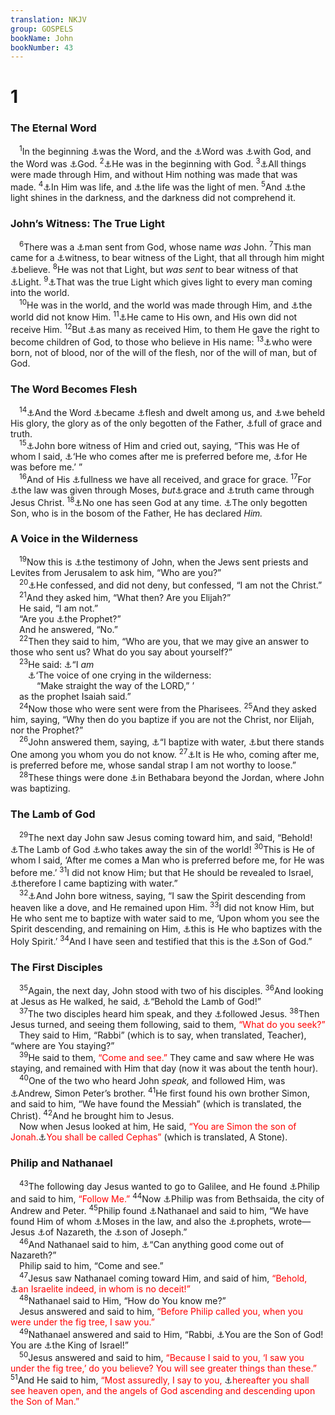 ```yaml
---
translation: NKJV
group: GOSPELS
bookName: John 
bookNumber: 43
---
```


<div class="title"><h1>1</h1><h3>The Eternal Word</h3></div>
<span class="verse gi_1_1"> <sup>1</sup>In the beginning <a data-toggle="tooltip" data-placement="bottom" title="Gen. 1:1; (Col. 1:17); 1 John 1:1">⚓</a>was the Word, and the <a data-toggle="tooltip" data-placement="bottom" title="(John 1:14); Rev. 19:13">⚓</a>Word was <a data-toggle="tooltip" data-placement="bottom" title="(John 17:5; 1 John 1:2)">⚓</a>with God, and the Word was <a data-toggle="tooltip" data-placement="bottom" title="(1 John 5:20)">⚓</a>God. </span>
<span class="verse gi_1_2"><sup>2</sup><a data-toggle="tooltip" data-placement="bottom" title="Gen. 1:1">⚓</a>He was in the beginning with God. </span>
<span class="verse gi_1_3"><sup>3</sup><a data-toggle="tooltip" data-placement="bottom" title="Ps. 33:6; (Eph. 3:9; Col. 1:16, 17; Heb. 1:2)">⚓</a>All things were made through Him, and without Him nothing was made that was made. </span>
<span class="verse gi_1_4"><sup>4</sup><a data-toggle="tooltip" data-placement="bottom" title="(1 John 5:11)">⚓</a>In Him was life, and <a data-toggle="tooltip" data-placement="bottom" title="John 8:12; 9:5; 12:46">⚓</a>the life was the light of men. </span>
<span class="verse gi_1_5"><sup>5</sup>And <a data-toggle="tooltip" data-placement="bottom" title="(John 3:19)">⚓</a>the light shines in the darkness, and the darkness did not comprehend it.<br/></span>
<div class="title"><h3>John’s Witness: The True Light</h3></div>
<span class="verse gi_1_6"> <sup>6</sup>There was a <a data-toggle="tooltip" data-placement="bottom" title="Mal. 3:1; Matt. 3:1–17; Mark 1:1–11; Luke 3:1–22">⚓</a>man sent from God, whose name <i>was</i> John. </span>
<span class="verse gi_1_7"><sup>7</sup>This man came for a <a data-toggle="tooltip" data-placement="bottom" title="John 3:25–36; 5:33–35">⚓</a>witness, to bear witness of the Light, that all through him might <a data-toggle="tooltip" data-placement="bottom" title="(John 3:16)">⚓</a>believe. </span>
<span class="verse gi_1_8"><sup>8</sup>He was not that Light, but <i>was</i> <i>sent</i> to bear witness of that <a data-toggle="tooltip" data-placement="bottom" title="Is. 9:2; 49:6">⚓</a>Light. </span>
<span class="verse gi_1_9"><sup>9</sup><a data-toggle="tooltip" data-placement="bottom" title="Is. 49:6">⚓</a>That was the true Light which gives light to every man coming into the world.<br/></span>
<span class="verse gi_1_10"> <sup>10</sup>He was in the world, and the world was made through Him, and <a data-toggle="tooltip" data-placement="bottom" title="Acts 13:27; 1 Cor. 8:6; Col. 1:16; Heb. 1:2">⚓</a>the world did not know Him. </span>
<span class="verse gi_1_11"><sup>11</sup><a data-toggle="tooltip" data-placement="bottom" title="Is. 53:3; (Luke 19:14)">⚓</a>He came to His own, and His own did not receive Him. </span>
<span class="verse gi_1_12"><sup>12</sup>But <a data-toggle="tooltip" data-placement="bottom" title="(John 11:52); Gal. 3:26">⚓</a>as many as received Him, to them He gave the right to become children of God, to those who believe in His name: </span>
<span class="verse gi_1_13"><sup>13</sup><a data-toggle="tooltip" data-placement="bottom" title="(John 3:5); James 1:18; (1 Pet. 1:23; 1 John 2:29; 3:9)">⚓</a>who were born, not of blood, nor of the will of the flesh, nor of the will of man, but of God.<br/></span>
<div class="title"><h3>The Word Becomes Flesh</h3></div>
<span class="verse gi_1_14"> <sup>14</sup><a data-toggle="tooltip" data-placement="bottom" title="Matt. 1:16; Rev. 19:13">⚓</a>And the Word <a data-toggle="tooltip" data-placement="bottom" title="Rom. 1:3; Gal. 4:4; Phil. 2:7; 1 Tim. 3:16; Heb. 2:14; 1 John 1:1; 4:2; 2 John 7">⚓</a>became <a data-toggle="tooltip" data-placement="bottom" title="Heb. 2:11">⚓</a>flesh and dwelt among us, and <a data-toggle="tooltip" data-placement="bottom" title="Is. 40:5; 2 Pet. 1:16–18">⚓</a>we beheld His glory, the glory as of the only begotten of the Father, <a data-toggle="tooltip" data-placement="bottom" title="(John 8:32; 14:6; 18:37); Col. 1:19">⚓</a>full of grace and truth.<br/></span>
<span class="verse gi_1_15"> <sup>15</sup><a data-toggle="tooltip" data-placement="bottom" title="Mal. 3:1; John 3:32">⚓</a>John bore witness of Him and cried out, saying, “This was He of whom I said, <a data-toggle="tooltip" data-placement="bottom" title="(Matt. 3:11)">⚓</a>‘He who comes after me is preferred before me, <a data-toggle="tooltip" data-placement="bottom" title="(Col. 1:17)">⚓</a>for He was before me.’ ”<br/></span>
<span class="verse gi_1_16"> <sup>16</sup>And of His <a data-toggle="tooltip" data-placement="bottom" title="(Eph. 1:23; 3:19; 4:13; Col. 1:19; 2:9)">⚓</a>fullness we have all received, and grace for grace. </span>
<span class="verse gi_1_17"><sup>17</sup>For <a data-toggle="tooltip" data-placement="bottom" title="(Ex. 20:1)">⚓</a>the law was given through Moses, <i>but</i><a data-toggle="tooltip" data-placement="bottom" title="John 1:14; (Rom. 5:21; 6:14)">⚓</a>grace and <a data-toggle="tooltip" data-placement="bottom" title="(John 8:32; 14:6; 18:37)">⚓</a>truth came through Jesus Christ. </span>
<span class="verse gi_1_18"><sup>18</sup><a data-toggle="tooltip" data-placement="bottom" title="Ex. 33:20; Matt. 11:27; 1 Tim. 6:16">⚓</a>No one has seen God at any time. <a data-toggle="tooltip" data-placement="bottom" title="Ps. 2:7; John 3:16, 18; 1 John 4:9">⚓</a>The only begotten Son, who is in the bosom of the Father, He has declared <i>Him.</i><br/></span>
<div class="title"><h3>A Voice in the Wilderness</h3></div>
<span class="verse gi_1_19"> <sup>19</sup>Now this is <a data-toggle="tooltip" data-placement="bottom" title="John 5:33">⚓</a>the testimony of John, when the Jews sent priests and Levites from Jerusalem to ask him, “Who are you?”<br/></span>
<span class="verse gi_1_20"> <sup>20</sup><a data-toggle="tooltip" data-placement="bottom" title="Luke 3:15; John 3:28; Acts 13:25">⚓</a>He confessed, and did not deny, but confessed, “I am not the Christ.”<br/></span>
<span class="verse gi_1_21"> <sup>21</sup>And they asked him, “What then? Are you Elijah?”<br/> He said, “I am not.”<br/> “Are you <a data-toggle="tooltip" data-placement="bottom" title="Deut. 18:15, 18; Matt. 21:11; John 6:14; 7:40">⚓</a>the Prophet?”<br/> And he answered, “No.”<br/></span>
<span class="verse gi_1_22"> <sup>22</sup>Then they said to him, “Who are you, that we may give an answer to those who sent us? What do you say about yourself?”<br/></span>
<span class="verse gi_1_23"> <sup>23</sup>He said: <a data-toggle="tooltip" data-placement="bottom" title="Matt. 3:3">⚓</a>“I <i>am</i><br/>  <a data-toggle="tooltip" data-placement="bottom" title="Is. 40:3; Mal. 3:1">⚓</a>‘The voice of one crying in the wilderness:<br/>   “Make straight the way of the LORD,” ’<br/> as the prophet Isaiah said.”<br/></span>
<span class="verse gi_1_24"> <sup>24</sup>Now those who were sent were from the Pharisees. </span>
<span class="verse gi_1_25"><sup>25</sup>And they asked him, saying, “Why then do you baptize if you are not the Christ, nor Elijah, nor the Prophet?”<br/></span>
<span class="verse gi_1_26"> <sup>26</sup>John answered them, saying, <a data-toggle="tooltip" data-placement="bottom" title="Matt. 3:11; (Mark 1:8; Luke 3:16; Acts 1:5)">⚓</a>“I baptize with water, <a data-toggle="tooltip" data-placement="bottom" title="Mal. 3:1; John 4:10; 8:19; 9:30; Acts 13:27">⚓</a>but there stands One among you whom you do not know. </span>
<span class="verse gi_1_27"><sup>27</sup><a data-toggle="tooltip" data-placement="bottom" title="(John 3:31); Acts 19:4; (Col. 1:17)">⚓</a>It is He who, coming after me, is preferred before me, whose sandal strap I am not worthy to loose.”<br/></span>
<span class="verse gi_1_28"> <sup>28</sup>These things were done <a data-toggle="tooltip" data-placement="bottom" title="Judg. 7:24">⚓</a>in Bethabara beyond the Jordan, where John was baptizing.<br/></span>
<div class="title"><h3>The Lamb of God</h3></div>
<span class="verse gi_1_29"> <sup>29</sup>The next day John saw Jesus coming toward him, and said, “Behold! <a data-toggle="tooltip" data-placement="bottom" title="(Ex. 12:3); Acts 8:32; (1 Pet. 1:19); Rev. 5:6–14">⚓</a>The Lamb of God <a data-toggle="tooltip" data-placement="bottom" title="(Is. 53:11; 1 Cor. 15:3; Gal. 1:4; 1 Pet. 2:24; 1 John 2:2; Rev. 1:5)">⚓</a>who takes away the sin of the world! </span>
<span class="verse gi_1_30"><sup>30</sup>This is He of whom I said, ‘After me comes a Man who is preferred before me, for He was before me.’ </span>
<span class="verse gi_1_31"><sup>31</sup>I did not know Him; but that He should be revealed to Israel, <a data-toggle="tooltip" data-placement="bottom" title="Mal. 3:1; Matt. 3:6">⚓</a>therefore I came baptizing with water.”<br/></span>
<span class="verse gi_1_32"> <sup>32</sup><a data-toggle="tooltip" data-placement="bottom" title="Is. 42:1; 61:1; Matt. 3:16; Mark 1:10; Luke 3:22">⚓</a>And John bore witness, saying, “I saw the Spirit descending from heaven like a dove, and He remained upon Him. </span>
<span class="verse gi_1_33"><sup>33</sup>I did not know Him, but He who sent me to baptize with water said to me, ‘Upon whom you see the Spirit descending, and remaining on Him, <a data-toggle="tooltip" data-placement="bottom" title="Matt. 3:11; Mark 1:8; Luke 3:16; Acts 1:5">⚓</a>this is He who baptizes with the Holy Spirit.’ </span>
<span class="verse gi_1_34"><sup>34</sup>And I have seen and testified that this is the <a data-toggle="tooltip" data-placement="bottom" title="Ps. 2:7; Luke 1:35; John 11:27">⚓</a>Son of God.”<br/></span>
<div class="title"><h3>The First Disciples</h3></div>
<span class="verse gi_1_35"> <sup>35</sup>Again, the next day, John stood with two of his disciples. </span>
<span class="verse gi_1_36"><sup>36</sup>And looking at Jesus as He walked, he said, <a data-toggle="tooltip" data-placement="bottom" title="John 1:29">⚓</a>“Behold the Lamb of God!”<br/></span>
<span class="verse gi_1_37"> <sup>37</sup>The two disciples heard him speak, and they <a data-toggle="tooltip" data-placement="bottom" title="Matt. 4:20, 22">⚓</a>followed Jesus. </span>
<span class="verse gi_1_38"><sup>38</sup>Then Jesus turned, and seeing them following, said to them, <font color="red">“What do you seek?”</font><br/> They said to Him, “Rabbi” (which is to say, when translated, Teacher), “where are You staying?”<br/></span>
<span class="verse gi_1_39"> <sup>39</sup>He said to them, <font color="red">“Come and see.”</font> They came and saw where He was staying, and remained with Him that day (now it was about the tenth hour).<br/></span>
<span class="verse gi_1_40"> <sup>40</sup>One of the two who heard John <i>speak,</i> and followed Him, was <a data-toggle="tooltip" data-placement="bottom" title="Matt. 4:18; Mark 1:29; 13:3; John 6:8; 12:22">⚓</a>Andrew, Simon Peter’s brother. </span>
<span class="verse gi_1_41"><sup>41</sup>He first found his own brother Simon, and said to him, “We have found the Messiah” (which is translated, the Christ). </span>
<span class="verse gi_1_42"><sup>42</sup>And he brought him to Jesus.<br/> Now when Jesus looked at him, He said, <font color="red">“You are Simon the son of Jonah.</font><a data-toggle="tooltip" data-placement="bottom" title="Matt. 16:18">⚓</a><font color="red">You shall be called Cephas”</font> (which is translated, A Stone).<br/></span>
<div class="title"><h3>Philip and Nathanael</h3></div>
<span class="verse gi_1_43"> <sup>43</sup>The following day Jesus wanted to go to Galilee, and He found <a data-toggle="tooltip" data-placement="bottom" title="Matt. 10:3; John 6:5; 12:21, 22; 14:8, 9">⚓</a>Philip and said to him, <font color="red">“Follow Me.”</font></span>
<span class="verse gi_1_44"><sup>44</sup>Now <a data-toggle="tooltip" data-placement="bottom" title="John 12:21">⚓</a>Philip was from Bethsaida, the city of Andrew and Peter. </span>
<span class="verse gi_1_45"><sup>45</sup>Philip found <a data-toggle="tooltip" data-placement="bottom" title="John 21:2">⚓</a>Nathanael and said to him, “We have found Him of whom <a data-toggle="tooltip" data-placement="bottom" title="(Gen. 3:15; Deut. 18:18); Luke 24:27">⚓</a>Moses in the law, and also the <a data-toggle="tooltip" data-placement="bottom" title="(Is. 4:2; 7:14; 9:6; Mic. 5:2; Zech. 6:12); Luke 24:27">⚓</a>prophets, wrote—Jesus <a data-toggle="tooltip" data-placement="bottom" title="(Matt. 2:23); Luke 2:4">⚓</a>of Nazareth, the <a data-toggle="tooltip" data-placement="bottom" title="Luke 3:23">⚓</a>son of Joseph.”<br/></span>
<span class="verse gi_1_46"> <sup>46</sup>And Nathanael said to him, <a data-toggle="tooltip" data-placement="bottom" title="John 7:41, 42, 52">⚓</a>“Can anything good come out of Nazareth?”<br/> Philip said to him, “Come and see.”<br/></span>
<span class="verse gi_1_47"> <sup>47</sup>Jesus saw Nathanael coming toward Him, and said of him, <font color="red">“Behold, </font><a data-toggle="tooltip" data-placement="bottom" title="Ps. 32:2; 73:1">⚓</a><font color="red">an Israelite indeed, in whom is no deceit!”</font><br/></span>
<span class="verse gi_1_48"> <sup>48</sup>Nathanael said to Him, “How do You know me?”<br/> Jesus answered and said to him, <font color="red">“Before Philip called you, when you were under the fig tree, I saw you.”</font><br/></span>
<span class="verse gi_1_49"> <sup>49</sup>Nathanael answered and said to Him, “Rabbi, <a data-toggle="tooltip" data-placement="bottom" title="Ps. 2:7; Matt. 14:33; Luke 1:35">⚓</a>You are the Son of God! You are <a data-toggle="tooltip" data-placement="bottom" title="Matt. 21:5">⚓</a>the King of Israel!”<br/></span>
<span class="verse gi_1_50"> <sup>50</sup>Jesus answered and said to him, <font color="red">“Because I said to you, ‘I saw you under the fig tree,’ do you believe? You will see greater things than these.”</font></span>
<span class="verse gi_1_51"><sup>51</sup>And He said to him, <font color="red">“Most assuredly, I say to you, </font><a data-toggle="tooltip" data-placement="bottom" title="Gen. 28:12; (Luke 2:9, 13); Acts 1:10; 7:55, 56">⚓</a><font color="red">hereafter you shall see heaven open, and the angels of God ascending and descending upon the Son of Man.”</font><br/></span>
